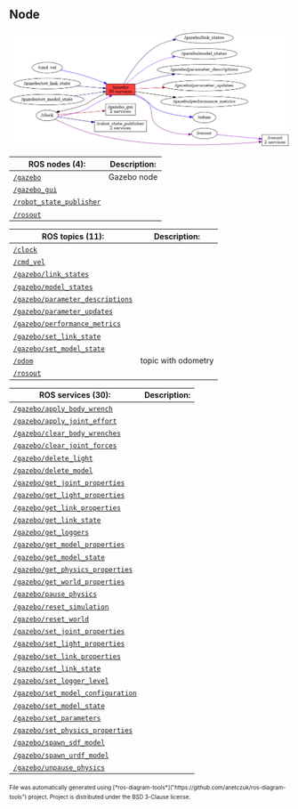 <!--
File was automatically generated using 'ros-diagram-tools' project.
Project is distributed under the BSD 3-Clause license.
-->

## Node

[![/gazebo](n__gazebo.png "/gazebo")](n__gazebo.png)

                
| ROS nodes (4): | Description: |
| ----------------------------------- | ------------ |
| [`/gazebo`](n__gazebo.html) | Gazebo node |
| [`/gazebo_gui`](n__gazebo_gui.html) |  |
| [`/robot_state_publisher`](n__robot_state_publisher.html) |  |
| [`/rosout`](n__rosout.html) |  |

| ROS topics (11): | Description: |
| ----------------------------------- | ------------ |
| [`/clock`](t__clock.html) |  |
| [`/cmd_vel`](t__cmd_vel.html) |  |
| [`/gazebo/link_states`](t__gazebo_link_states.html) |  |
| [`/gazebo/model_states`](t__gazebo_model_states.html) |  |
| [`/gazebo/parameter_descriptions`](t__gazebo_parameter_descriptions.html) |  |
| [`/gazebo/parameter_updates`](t__gazebo_parameter_updates.html) |  |
| [`/gazebo/performance_metrics`](t__gazebo_performance_metrics.html) |  |
| [`/gazebo/set_link_state`](t__gazebo_set_link_state.html) |  |
| [`/gazebo/set_model_state`](t__gazebo_set_model_state.html) |  |
| [`/odom`](t__odom.html) | topic with odometry |
| [`/rosout`](t__rosout.html) |  |

| ROS services (30): | Description: |
| ----------------------------------- | ------------ |
| [`/gazebo/apply_body_wrench`](s__gazebo_apply_body_wrench.html) |  |
| [`/gazebo/apply_joint_effort`](s__gazebo_apply_joint_effort.html) |  |
| [`/gazebo/clear_body_wrenches`](s__gazebo_clear_body_wrenches.html) |  |
| [`/gazebo/clear_joint_forces`](s__gazebo_clear_joint_forces.html) |  |
| [`/gazebo/delete_light`](s__gazebo_delete_light.html) |  |
| [`/gazebo/delete_model`](s__gazebo_delete_model.html) |  |
| [`/gazebo/get_joint_properties`](s__gazebo_get_joint_properties.html) |  |
| [`/gazebo/get_light_properties`](s__gazebo_get_light_properties.html) |  |
| [`/gazebo/get_link_properties`](s__gazebo_get_link_properties.html) |  |
| [`/gazebo/get_link_state`](s__gazebo_get_link_state.html) |  |
| [`/gazebo/get_loggers`](s__gazebo_get_loggers.html) |  |
| [`/gazebo/get_model_properties`](s__gazebo_get_model_properties.html) |  |
| [`/gazebo/get_model_state`](s__gazebo_get_model_state.html) |  |
| [`/gazebo/get_physics_properties`](s__gazebo_get_physics_properties.html) |  |
| [`/gazebo/get_world_properties`](s__gazebo_get_world_properties.html) |  |
| [`/gazebo/pause_physics`](s__gazebo_pause_physics.html) |  |
| [`/gazebo/reset_simulation`](s__gazebo_reset_simulation.html) |  |
| [`/gazebo/reset_world`](s__gazebo_reset_world.html) |  |
| [`/gazebo/set_joint_properties`](s__gazebo_set_joint_properties.html) |  |
| [`/gazebo/set_light_properties`](s__gazebo_set_light_properties.html) |  |
| [`/gazebo/set_link_properties`](s__gazebo_set_link_properties.html) |  |
| [`/gazebo/set_link_state`](s__gazebo_set_link_state.html) |  |
| [`/gazebo/set_logger_level`](s__gazebo_set_logger_level.html) |  |
| [`/gazebo/set_model_configuration`](s__gazebo_set_model_configuration.html) |  |
| [`/gazebo/set_model_state`](s__gazebo_set_model_state.html) |  |
| [`/gazebo/set_parameters`](s__gazebo_set_parameters.html) |  |
| [`/gazebo/set_physics_properties`](s__gazebo_set_physics_properties.html) |  |
| [`/gazebo/spawn_sdf_model`](s__gazebo_spawn_sdf_model.html) |  |
| [`/gazebo/spawn_urdf_model`](s__gazebo_spawn_urdf_model.html) |  |
| [`/gazebo/unpause_physics`](s__gazebo_unpause_physics.html) |  |


<font size="1">
    File was automatically generated using [*ros-diagram-tools*]("https://github.com/anetczuk/ros-diagram-tools") project.
    Project is distributed under the BSD 3-Clause license.
</font>
